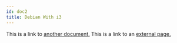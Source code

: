 ```yaml
---
id: doc2
title: Debian With i3
---
```


This is a link to [another document.](doc3.md) This is a link to an [external page.](http://www.example.com)
